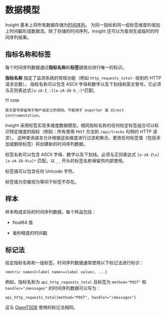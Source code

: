 # 数据模型

Insight 基本上将所有数据存储为[时间序列](https://en.wikipedia.org/wiki/Time_series)。
为同一指标和同一组标签维度的值加上时间戳形成数据流。除了存储的时间序列，Insight 还可以为查询生成临时的时间序列结果。

## 指标名称和标签

每个时间序列数据通过**指标名称**和**标签**键值对进行唯一的标识。

**指标名称** 指定了监测系统的常规功能（例如 `http_requests_total`- 收到的 HTTP 请求总数）。
指标名称可以包含 ASCII 字母和数字以及下划线和英文冒号。它必须与正则表达式`[a-zA-Z_:][a-zA-Z0-9_:]*`匹配。

!!! note

    英文冒号保留用于用户自定义的规则。不能用于 exporter 或 direct instrumentation。

Insight 采用标签实现多维度数据模型。相同指标名称的任何给定标签组合可以标识特定维度的指标（例如：所有使用 `POST` 方法到 `/api/tracks` 句柄的 HTTP 请求）。
这种查询语言允许根据这些维度进行过滤和聚合。更改任何标签值（包括添加或删除标签）将创建新的时间序列数据。

标签名称可以包含 ASCII 字母、数字以及下划线。必须与正则表达式 `[a-zA-Z\u][a-zA-Z0-9\u]*` 匹配。以 `__` 开头的标签名称保留供内部使用。

标签值可以包含任何 Unicode 字符。

标签值为空被视为等同于标签不存在。

## 样本

样本构成实际的时间序列数据。每个样品包括：

- float64 值

- 毫秒精度的时间戳

## 标记法

给定指标名称和一组标签，时间序列数据通常使用以下标记法进行标识：

```none
<metric name>{<label name>=<label value>, ...}
```

例如，指标名称为 `api_http_requests_total` 且标签为 `method="POST"` 和 `handler="/messages"` 的时间序列数据可以写为：

```none
api_http_requests_total{method="POST", handler="/messages"}
```

这与 [OpenTSDB](http://opentsdb.net/) 使用的标记法相同。
